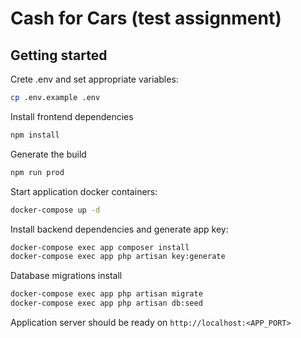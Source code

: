 # Cash for Cars (test assignment)

## Getting started

Crete .env and set appropriate variables:
```bash
cp .env.example .env
```

Install frontend dependencies
```bash
npm install
```

Generate the build
```bash
npm run prod
```

Start application docker containers:
``` bash
docker-compose up -d
```

Install backend dependencies and generate app key:
```bash
docker-compose exec app composer install
docker-compose exec app php artisan key:generate
```

Database migrations install
```bash
docker-compose exec app php artisan migrate
docker-compose exec app php artisan db:seed
```

Application server should be ready on `http://localhost:<APP_PORT>`

